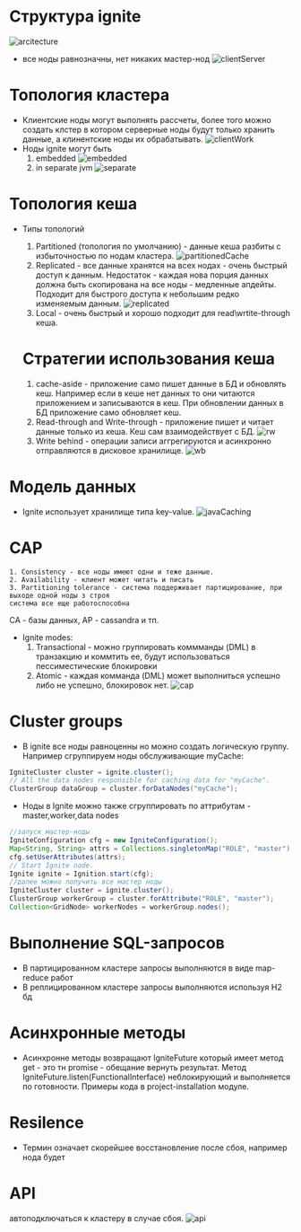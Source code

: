 # Структура ignite
![arcitecture](igniteParts.png)
* все ноды равнозначны, нет никаких мастер-нод
![clientServer](clientServer.png)
# Топология кластера
* Клиентские ноды могут выполнять рассчеты, более того можно создать клстер
в котором серверные ноды будут только хранить данные, а клинентские ноды их обрабатывать.
![clientWork](clientWork.png)
* Ноды ignite могут быть
  1. embedded
  ![embedded](embedded.png)
  2. in separate jvm
  ![separate](separate.png)
# Топология кеша
* Типы топологий
  1. Partitioned (топология по умолчанию) - данные кеша разбиты с избыточностью по нодам кластера.
  ![partitionedCache](partitionedCache.png)
  2. Replicated - все данные хранятся на всех нодах - очень быстрый доступ к данным. Недостаток - каждая
  нова порция данных должна быть скопирована на все ноды - медленные апдейты. Подходит для быстрого доступа
  к небольшим редко изменяемым данным.
  ![replicated](replicatedCache.png)
  3. Local - очень быстрый и хорошо подходит для read\wrtite-through кеша.

  # Стратегии использования кеша
    1. cache-aside - приложение само пишет данные в БД и обновлять кеш. Например если в кеше нет данных
    то они читаются приложением и записываются в кеш. При обновлении данных в БД приложение само обновляет кеш.
    2. Read-through and Write-through - приложение пишет и читает данные только из кеша. Кеш сам взаимодействует с БД.
    ![rw](rw.png)
    3. Write behind - операции записи аггрегируются и асинхронно отправляются в дисковое хранилище.
    ![wb](wb.png)
# Модель данных
 * Ignite использует хранилище типа key-value.
 ![javaCaching](javaCaching.png)

# CAP
    1. Consistency - все ноды имеют одни и теже данные.
    2. Availability - клиент может читать и писать
    3. Partitioning tolerance - система поддерживает партицирование, при выходе одной ноды з строя
    система все еще работоспособна
  CA - базы данных, AP - cassandra и тп.
* Ignite modes:
    1. Transactional - можно группировать коммманды (DML) в транзакцию и коммтить ее, будут использоваться
    пессиместические блокировки
    2. Atomic - каждая комманда (DML) может выполниться успешно либо не успешно, блокировок нет.
    ![cap](cap.png)
# Cluster groups
* В ignite все ноды равноценны но можно создать логическую группу. Например сгруппируем ноды
обслуживающие myCache:
```java
IgniteCluster cluster = ignite.cluster();
// All the data nodes responsible for caching data for "myCache".
ClusterGroup dataGroup = cluster.forDataNodes("myCache");
```
* Ноды в Ignite можно также сгруппировать по аттрибутам - master,worker,data nodes
```java
//запуск мастер-ноды
IgniteConfiguration cfg = new IgniteConfiguration();
Map<String, String> attrs = Collections.singletonMap("ROLE", "master");
cfg.setUserAttributes(attrs);
// Start Ignite node.
Ignite ignite = Ignition.start(cfg);
//далее можно получить все мастер ноды
IgniteCluster cluster = ignite.cluster();
ClusterGroup workerGroup = cluster.forAttribute("ROLE", "master");
Collection<GridNode> workerNodes = workerGroup.nodes();
```
# Выполнение SQL-запросов
* В партицированном кластере запросы выполняются в виде map-reduce работ
* В реплицированном кластере запросы выполняются используя H2 бд
# Асинхронные методы
* Асинхронне методы возвращают IgniteFuture<T> который имеет метод get - это тн promise -
обещание вернуть результат. Метод IgniteFuture.listen(FunctionalInterface) неблокирующий
и выполняется по готовности. Примеры кода в project-installation модуле.
# Resilence
* Термин означает скорейшее восстановление после сбоя, например нода будет
# API
автоподключаться к кластеру в случае сбоя.
![api](api.png)
